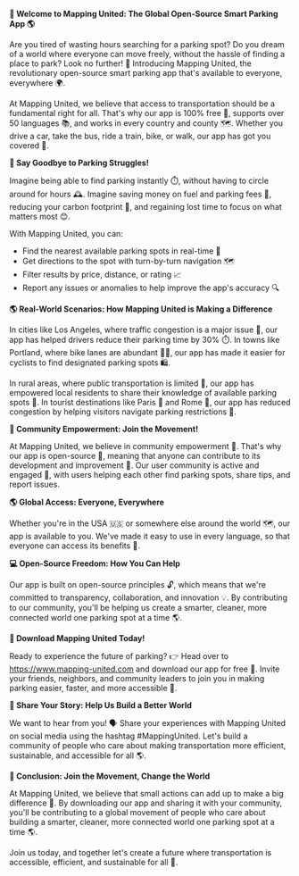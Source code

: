 **🚀 Welcome to Mapping United: The Global Open-Source Smart Parking App 🌎**

Are you tired of wasting hours searching for a parking spot? Do you dream of a world where everyone can move freely, without the hassle of finding a place to park? Look no further! 🙌 Introducing Mapping United, the revolutionary open-source smart parking app that's available to everyone, everywhere 🌍.

At Mapping United, we believe that access to transportation should be a fundamental right for all. That's why our app is 100% free 💸, supports over 50 languages 📚, and works in every country and county 🗺️. Whether you drive a car, take the bus, ride a train, bike, or walk, our app has got you covered 🌟.

**🚫 Say Goodbye to Parking Struggles!**

Imagine being able to find parking instantly ⏱️, without having to circle around for hours 🕰️. Imagine saving money on fuel and parking fees 💸, reducing your carbon footprint 🌿, and regaining lost time to focus on what matters most 😊.

With Mapping United, you can:

* Find the nearest available parking spots in real-time 📍
* Get directions to the spot with turn-by-turn navigation 🗺️
* Filter results by price, distance, or rating 📈
* Report any issues or anomalies to help improve the app's accuracy 🔍

**🌎 Real-World Scenarios: How Mapping United is Making a Difference**

In cities like Los Angeles, where traffic congestion is a major issue 🚗, our app has helped drivers reduce their parking time by 30% ⏱️. In towns like Portland, where bike lanes are abundant 🚴‍♀️, our app has made it easier for cyclists to find designated parking spots 🛍️.

In rural areas, where public transportation is limited 🚌, our app has empowered local residents to share their knowledge of available parking spots 🤝. In tourist destinations like Paris 🗼️ and Rome 🏯, our app has reduced congestion by helping visitors navigate parking restrictions 🚫.

**🌟 Community Empowerment: Join the Movement!**

At Mapping United, we believe in community empowerment 💪. That's why our app is open-source 👀, meaning that anyone can contribute to its development and improvement 🤝. Our user community is active and engaged 📢, with users helping each other find parking spots, share tips, and report issues.

**🌎 Global Access: Everyone, Everywhere**

Whether you're in the USA 🇺🇸 or somewhere else around the world 🗺️, our app is available to you. We've made it easy to use in every language, so that everyone can access its benefits 🌟.

**💻 Open-Source Freedom: How You Can Help**

Our app is built on open-source principles 🔓, which means that we're committed to transparency, collaboration, and innovation 💡. By contributing to our community, you'll be helping us create a smarter, cleaner, more connected world one parking spot at a time 🌎.

**🚀 Download Mapping United Today!**

Ready to experience the future of parking? 👉 Head over to https://www.mapping-united.com and download our app for free 💸. Invite your friends, neighbors, and community leaders to join you in making parking easier, faster, and more accessible 🌟.

**📢 Share Your Story: Help Us Build a Better World**

We want to hear from you! 🗣️ Share your experiences with Mapping United on social media using the hashtag #MappingUnited. Let's build a community of people who care about making transportation more efficient, sustainable, and accessible for all 🌎.

**🌟 Conclusion: Join the Movement, Change the World**

At Mapping United, we believe that small actions can add up to make a big difference 🌈. By downloading our app and sharing it with your community, you'll be contributing to a global movement of people who care about building a smarter, cleaner, more connected world one parking spot at a time 🌎.

Join us today, and together let's create a future where transportation is accessible, efficient, and sustainable for all 🌟.
